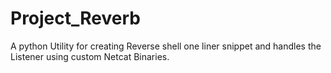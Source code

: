 # Project_Reverb
A python Utility for creating Reverse shell one liner snippet and handles the Listener using custom Netcat Binaries.
